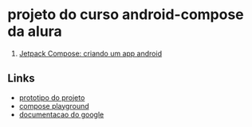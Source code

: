# projeto do curso android-compose da alura 
1. [Jetpack Compose: criando um app android](https://unibb.alura.com.br/course/jetpack-compose-app-android)

## Links 
- [prototipo do projeto](https://www.figma.com/file/8jLGPSbGkd31YLLAXakwGp/Aluvery?node-id=0%3A1)
- [compose playground](https://foso.github.io/Jetpack-Compose-Playground/cookbook/how_to_create_custom_shape/)
- [documentacao do google](https://developer.android.com/jetpack/compose)